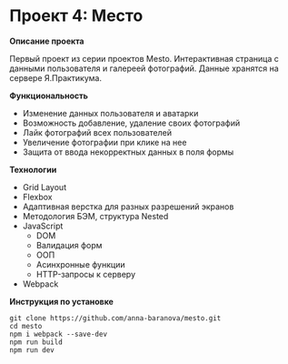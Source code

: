 # Проект 4: Место

**Описание проекта**

Первый проект из серии проектов Mesto. Интерактивная страница с данными пользователя и галереей фотографий. Данные хранятся на сервере Я.Практикума.

**Функциональность**

- Изменение данных пользователя и аватарки
- Возможность добавление, удаление своих фотографий
- Лайк фотографий всех пользователей
- Увеличение фотографии при клике на нее
- Защита от ввода некорректных данных в поля формы

**Технологии**

- Grid Layout
- Flexbox
- Адаптивная верстка для разных разрешений экранов
- Методология БЭМ, структура Nested
- JavaScript 
  * DOM
  * Валидация форм
  * ООП
  * Асинхронные функции
  * HTTP-запросы к серверу
- Webpack

**Инструкция по установке**
``` 
git clone https://github.com/anna-baranova/mesto.git
cd mesto
npm i webpack --save-dev
npm run build
npm run dev
```
